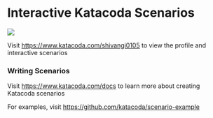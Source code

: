 # Interactive Katacoda Scenarios

[![](http://shields.katacoda.com/katacoda/shivangi0105/count.svg)](https://www.katacoda.com/shivangi0105 "Get your profile on Katacoda.com")

Visit https://www.katacoda.com/shivangi0105 to view the profile and interactive scenarios

### Writing Scenarios
Visit https://www.katacoda.com/docs to learn more about creating Katacoda scenarios

For examples, visit https://github.com/katacoda/scenario-example
